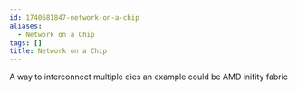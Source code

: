 ```yaml
---
id: 1740681847-network-on-a-chip
aliases:
  - Network on a Chip
tags: []
title: Network on a Chip
---
```


A way to interconnect multiple dies 
an example could be AMD inifity fabric
